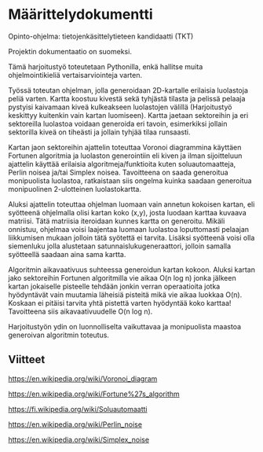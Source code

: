 # Määrittelydokumentti
Opinto-ohjelma: tietojenkäsittelytieteen kandidaatti (TKT) 

Projektin dokumentaatio on suomeksi. 

Tämä harjoitustyö toteutetaan Pythonilla, enkä hallitse muita ohjelmointikieliä vertaisarviointeja varten. 

Työssä toteutan ohjelman, jolla generoidaan 2D-kartalle erilaisia luolastoja peliä varten. Kartta koostuu kivestä sekä tyhjästä tilasta ja pelissä pelaaja pystyisi kaivamaan kiveä kulkeakseen luolastojen välillä (Harjoitustyö keskittyy kuitenkin vain kartan luomiseen). Kartta jaetaan sektoreihin ja eri sektoreilla luolastoa voidaan generoida eri tavoin, esimerkiksi jollain sektorilla kiveä on tiheästi ja jollain tyhjää tilaa runsaasti.

Kartan jaon sektoreihin ajattelin toteuttaa Voronoi diagrammina käyttäen Fortunen algoritmia ja luolaston generointiin eli kiven ja ilman sijoitteluun ajattelin käyttää erilaisia algoritmeja/funktioita kuten soluautomaatteja, Perlin noisea ja/tai Simplex noisea. Tavoitteena on saada generoitua monipuolista luolastoa, ratkaistaan siis ongelma kuinka saadaan generoitua monipuolinen 2-ulotteinen luolastokartta. 

Aluksi ajattelin toteuttaa ohjelman luomaan vain annetun kokoisen kartan, eli syötteenä ohjelmalla olisi kartan koko (x,y), josta luodaan karttaa kuvaava matriisi. Tätä matriisia iteroidaan kunnes kartta on generoitu. Mikäli onnistuu, ohjelmaa voisi laajentaa luomaan luolastoa loputtomasti pelaajan liikkumisen mukaan jolloin tätä syötettä ei tarvita. Lisäksi syötteenä voisi olla siemenluku jolla alustetaan satunnaislukugeneraattori, jolloin samalla syötteellä saadaan aina sama kartta.

Algoritmin aikavaativuus suhteessa generoidun kartan kokoon. Aluksi kartan jako sektoreihin Fortunen algoritmilla vie aikaa O(n log n) jonka jälkeen kartan jokaiselle pisteelle tehdään jonkin verran operaatioita jotka hyödyntävät vain muutamia läheisiä pisteitä mikä vie aikaa luokkaa O(n). Koskaan ei pitäisi tarvita yhtä pistettä varten hyödyntää koko karttaa! Tavoitteena siis aikavaativuudelle O(n log n).

Harjoitustyön ydin on luonnolliselta vaikuttavaa ja monipuolista maastoa generoivan algoritmin toteutus. 


## Viitteet

https://en.wikipedia.org/wiki/Voronoi_diagram

https://en.wikipedia.org/wiki/Fortune%27s_algorithm

https://fi.wikipedia.org/wiki/Soluautomaatti

https://en.wikipedia.org/wiki/Perlin_noise

https://en.wikipedia.org/wiki/Simplex_noise